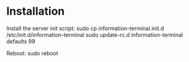 Installation
============

Install the server init script:
  sudo cp information-terminal.init.d /etc/init.d/information-terminal
  sudo update-rc.d information-terminal defaults 99

Reboot:
  sudo reboot

